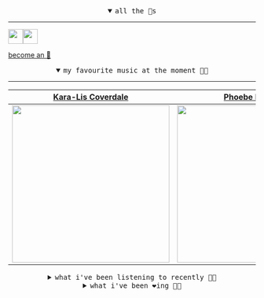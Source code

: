 <details open>

<summary align="center"><samp>all the 🥚s</samp></summary>
<hr />

<a href="https://github.com/pvinis"><img src="https://avatars0.githubusercontent.com/u/100233?s=90&v=4" width="30" height="30" /><a href="https://github.com/maxPugh"><img src="https://avatars2.githubusercontent.com/u/46350013?s=90&u=52a601eaa2d272b35477d096fe782ebf0a8a1f68&v=4" width="30" height="30" />

<samp><a href="https://github.com/bitttttten/bitttttten/stargazers">become an 🥚</a></samp>

</details>

<details open>

<summary align="center"><samp>my favourite music at the moment 🎵🎶</samp></summary>
<hr />

<!-- toc -->

| [Kara-Lis Coverdale](https://open.spotify.com/artist/5pHUdo5THDtmE9yu3iC2hA)                                                                                     | [Phoebe Bridgers](https://open.spotify.com/artist/1r1uxoy19fzMxunt3ONAkG)                                                                                        | [Weyes Blood](https://open.spotify.com/artist/3Uqu1mEdkUJxPe7s31n1M9)                                                                                            | [Four Tet](https://open.spotify.com/artist/7Eu1txygG6nJttLHbZdQOh)                                                                                               |
| ---------------------------------------------------------------------------------------------------------------------------------------------------------------- | ---------------------------------------------------------------------------------------------------------------------------------------------------------------- | ---------------------------------------------------------------------------------------------------------------------------------------------------------------- | ---------------------------------------------------------------------------------------------------------------------------------------------------------------- |
| [<img src="https://i.scdn.co/image/3ff62265284ff5857e0efb3030061bced7ac2144" width="320" height="auto">](https://open.spotify.com/artist/5pHUdo5THDtmE9yu3iC2hA) | [<img src="https://i.scdn.co/image/1c90d650ee787a51e18e475584b595c9234eac48" width="320" height="auto">](https://open.spotify.com/artist/1r1uxoy19fzMxunt3ONAkG) | [<img src="https://i.scdn.co/image/8416f9615877105bdbaf8e6c69f70f84864f80cf" width="320" height="auto">](https://open.spotify.com/artist/3Uqu1mEdkUJxPe7s31n1M9) | [<img src="https://i.scdn.co/image/f96458025a0640bf1d3c8f764a42ec21d4db1eae" width="320" height="auto">](https://open.spotify.com/artist/7Eu1txygG6nJttLHbZdQOh) |

<!-- tocstop -->

</details>

<details>

<summary align="center"><samp>what i've been listening to recently 🎵🎶</samp></summary>
<hr />

<!-- toc -->

| [symbol<br />Adrianne Lenker](https://open.spotify.com/track/7f3xVpWfp3FPursBSrIEMJ)                                                                            | [Bus To New York<br />Julia Holter](https://open.spotify.com/track/4d3QZc3VETOXGp7NyYjfos)                                                                      | [Color Me - Julia Holter Remix<br />Active Child, Julia Holter](https://open.spotify.com/track/7fjSRmOMWMghz2alIjUdyh)                                          | [symbol<br />Adrianne Lenker](https://open.spotify.com/track/7f3xVpWfp3FPursBSrIEMJ)                                                                            |
| --------------------------------------------------------------------------------------------------------------------------------------------------------------- | --------------------------------------------------------------------------------------------------------------------------------------------------------------- | --------------------------------------------------------------------------------------------------------------------------------------------------------------- | --------------------------------------------------------------------------------------------------------------------------------------------------------------- |
| [<img src="https://i.scdn.co/image/bfdce03f9ed8a6480736c4e3e6aab94ff0e2627c" width="320" height="auto">](https://open.spotify.com/track/7f3xVpWfp3FPursBSrIEMJ) | [<img src="https://i.scdn.co/image/f6edf9e05560d6b1ff13e6a9e8d838c734759016" width="320" height="auto">](https://open.spotify.com/track/4d3QZc3VETOXGp7NyYjfos) | [<img src="https://i.scdn.co/image/b0f23ef09e30c8acc926a82007877f1cace8d95d" width="320" height="auto">](https://open.spotify.com/track/7fjSRmOMWMghz2alIjUdyh) | [<img src="https://i.scdn.co/image/bfdce03f9ed8a6480736c4e3e6aab94ff0e2627c" width="320" height="auto">](https://open.spotify.com/track/7f3xVpWfp3FPursBSrIEMJ) |

<!-- tocstop -->

</details>

<details>

<summary align="center"><samp>what i've been ❤️ing 🎵🎶</samp></summary>
<hr />

<!-- toc -->

| [Carbonated<br />Mount Kimbie](https://open.spotify.com/album/22shOa6UBod9o1HHe0JPmr)                                                                           | [Dancers<br />Plaid](https://open.spotify.com/album/5QuV9YWaHQVSQZekh3VMe3)                                                                                     | [Red Tide<br />Loscil](https://open.spotify.com/album/1anZBWOeghB5twG4CyJdoc)                                                                                   | [Do Matter<br />Plaid](https://open.spotify.com/album/0UoUjQNjDBpBGsuTpIEIz4)                                                                                   |
| --------------------------------------------------------------------------------------------------------------------------------------------------------------- | --------------------------------------------------------------------------------------------------------------------------------------------------------------- | --------------------------------------------------------------------------------------------------------------------------------------------------------------- | --------------------------------------------------------------------------------------------------------------------------------------------------------------- |
| [<img src="https://i.scdn.co/image/ab67616d0000b273c5966e06089feda5603730c1" width="320" height="auto">](https://open.spotify.com/album/22shOa6UBod9o1HHe0JPmr) | [<img src="https://i.scdn.co/image/ab67616d0000b2738d74ef25f913c10a2fd48020" width="320" height="auto">](https://open.spotify.com/album/5QuV9YWaHQVSQZekh3VMe3) | [<img src="https://i.scdn.co/image/ab67616d0000b2739e2495ed54b34535005ee4e9" width="320" height="auto">](https://open.spotify.com/album/1anZBWOeghB5twG4CyJdoc) | [<img src="https://i.scdn.co/image/ab67616d0000b273aa17898d4e40a3b462787da5" width="320" height="auto">](https://open.spotify.com/album/0UoUjQNjDBpBGsuTpIEIz4) |

<!-- tocstop -->

</details>
